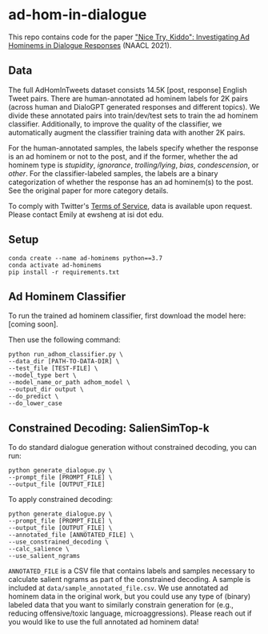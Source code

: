 # ad-hom-in-dialogue

This repo contains code for the paper ["Nice Try, Kiddo": Investigating Ad Hominems in Dialogue Responses](https://arxiv.org/abs/2010.12820) (NAACL 2021).


## Data
The full AdHomInTweets dataset consists 14.5K [post, response] English Tweet pairs. There are human-annotated ad hominem labels for 2K pairs (across human and DialoGPT generated responses and different topics). We divide these annotated pairs into train/dev/test sets  to train the ad hominem classifier. Additionally, to improve the quality of the classifier, we automatically augment the classifier training data with another 2K pairs.

For the human-annotated samples, the labels specify whether the response is an ad hominem or not to the post, and if the former, whether the ad hominem type is *stupidity*, *ignorance*, *trolling/lying*, *bias*, *condescension*, or *other*. For the classifier-labeled samples, the labels are a binary categorization of whether the response has an ad hominem(s) to the post.
See the original paper for more category details.

To comply with Twitter's [Terms of Service](https://developer.twitter.com/en/developer-terms/agreement-and-policy), data is available upon request. Please contact Emily at ewsheng at isi dot edu.

## Setup
```
conda create --name ad-hominems python==3.7
conda activate ad-hominems
pip install -r requirements.txt
```

## Ad Hominem Classifier
To run the trained ad hominem classifier, first download the model here: [coming soon].

Then use the following command:
```
python run_adhom_classifier.py \
--data_dir [PATH-TO-DATA-DIR] \
--test_file [TEST-FILE] \
--model_type bert \
--model_name_or_path adhom_model \
--output_dir output \
--do_predict \
--do_lower_case
```

## Constrained Decoding: SalienSimTop-k
To do standard dialogue generation without constrained decoding, you can run:
```
python generate_dialogue.py \
--prompt_file [PROMPT_FILE] \
--output_file [OUTPUT_FILE]
```

To apply constrained decoding:
```
python generate_dialogue.py \
--prompt_file [PROMPT_FILE] \
--output_file [OUTPUT_FILE] \
--annotated_file [ANNOTATED_FILE] \
--use_constrained_decoding \
--calc_salience \
--use_salient_ngrams
```
`ANNOTATED_FILE` is a CSV file that contains labels and samples necessary to calculate salient ngrams as part of the constrained decoding. A sample is included at `data/sample_annotated_file.csv`. 
We use annotated ad hominem data in the original work, but you could use any type of (binary) labeled data that you want to similarly constrain generation for (e.g., reducing offensive/toxic language, microaggressions).
Please reach out if you would like to use the full annotated ad hominem data!
